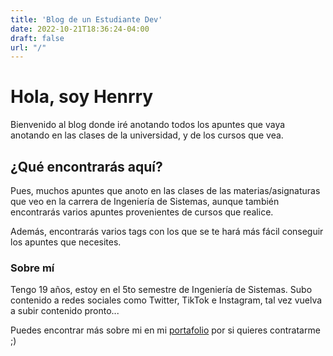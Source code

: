 ```yaml
---
title: 'Blog de un Estudiante Dev'
date: 2022-10-21T18:36:24-04:00
draft: false
url: "/"
---
```


# Hola, soy Henrry

Bienvenido al blog donde iré anotando todos los apuntes que vaya anotando en las clases de la universidad, y de los cursos que vea.

## ¿Qué encontrarás aquí?

Pues, muchos apuntes que anoto en las clases de las materias/asignaturas que veo en la carrera de Ingeniería de Sistemas, aunque también encontrarás varios apuntes provenientes de cursos que realice.

Además, encontrarás varios tags con los que se te hará más fácil conseguir los apuntes que necesites.

### Sobre mí

Tengo 19 años, estoy en el 5to semestre de Ingeniería de Sistemas. Subo contenido a redes sociales como Twitter, TikTok e Instagram, tal vez vuelva a subir contenido pronto...

Puedes encontrar más sobre mi en mi [portafolio](https://www.henrry.online) por si quieres contratarme ;)

